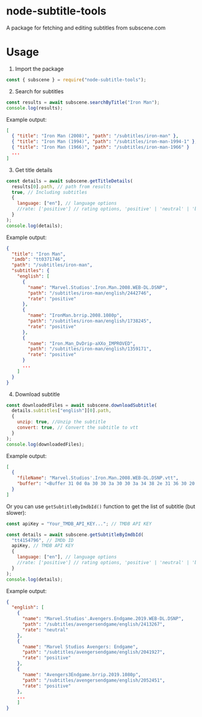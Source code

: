 # node-subtitle-tools

A package for fetching and editing subtitles from subscene.com

# Usage

1. Import the package

```javascript
const { subscene } = require("node-subtitle-tools");
```

2. Search for subtitles

```javascript
const results = await subscene.searchByTitle("Iron Man");
console.log(results);
```

Example output:

```json
[
  { "title": "Iron Man (2008)", "path": "/subtitles/iron-man" },
  { "title": "Iron Man (1994)", "path": "/subtitles/iron-man-1994-1" },
  { "title": "Iron Man (1966)", "path": "/subtitles/iron-man-1966" }
  ...
]
```

3. Get title details

```javascript
const details = await subscene.getTitleDetails(
  results[0].path, // path from results
  true, // Including subtitles
  {
    language: ["en"], // language options
    //rate: ['positive'] // rating options, 'positive' | 'neutral' | 'bad'
  }
);
console.log(details);
```

Example output:

```json
{
  "title": "Iron Man",
  "imdb": "tt0371746",
  "path": "/subtitles/iron-man",
  "subtitles": {
    "english": [
      {
        "name": "Marvel.Studios'.Iron.Man.2008.WEB-DL.DSNP",
        "path": "/subtitles/iron-man/english/2442746",
        "rate": "positive"
      },
      {
        "name": "IronMan.brrip.2008.1080p",
        "path": "/subtitles/iron-man/english/1738245",
        "rate": "positive"
      },
      {
        "name": "Iron.Man_DvDrip-aXXo_IMPROVED",
        "path": "/subtitles/iron-man/english/1359171",
        "rate": "positive"
      }
      ...
    ]
  }
}
```

4. Download subtitle

```javascript
const downloadedFiles = await subscene.downloadSubtitle(
  details.subtitles["english"][0].path,
  {
    unzip: true, //Unzip the subtitle
    convert: true, // Convert the subtitle to vtt
  }
);
console.log(downloadedFiles);
```

Example output:

```json
[
  {
    "fileName": "Marvel.Studios'.Iron.Man.2008.WEB-DL.DSNP.vtt",
    "buffer": "<Buffer 31 0d 0a 30 30 3a 30 30 3a 34 38 2e 31 36 30 20 2d 2d 3e 20 30 30 3a 30 30 3a 35 30 2e 31 36 30 0d 0a 3c 69 3e 28 42 41 43 4b 20 49 4e 20 42 4c 41 43 ... 124634 more bytes>"
  }
]
```

Or you can use `getSubtitleByImdbId()` function to get the list of subtitle (but slower):

```javascript
const apiKey = "Your_TMDB_API_KEY..."; // TMDB API KEY

const details = await subscene.getSubtitleByImdbId(
  "tt4154796", // IMDb ID
  apiKey, // TMDB API KEY
  {
    language: ["en"], // language options
    //rate: ['positive'] // rating options, 'positive' | 'neutral' | 'bad'
  }
);
console.log(details);
```

Example output:

```json
{
  "english": [
    {
      "name": "Marvel.Studios'.Avengers.Endgame.2019.WEB-DL.DSNP",
      "path": "/subtitles/avengersendgame/english/2413267",
      "rate": "neutral"
    },
    {
      "name": "Marvel Studios Avengers: Endgame",
      "path": "/subtitles/avengersendgame/english/2041927",
      "rate": "positive"
    },
    {
      "name": "Avengers3Endgame.brrip.2019.1080p",
      "path": "/subtitles/avengersendgame/english/2052451",
      "rate": "positive"
    },
    ...
    ]
}
```

